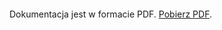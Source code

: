<object data="Dokumentacja.pdf" type="application/pdf" width="700px" height="700px">
    <embed src="path/to/your/file.pdf">
        <p>Dokumentacja jest w formacie PDF. <a href="Dokumentacja.pdf">Pobierz PDF</a>.</p>
    </embed>
</object>
